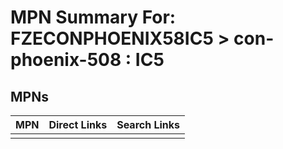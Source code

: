 



# MPN Summary For: FZECONPHOENIX58IC5 > con-phoenix-508 : IC5

## MPNs
  

|MPN|Direct Links|Search Links|
| :--- | :--- | :--- |
||||
